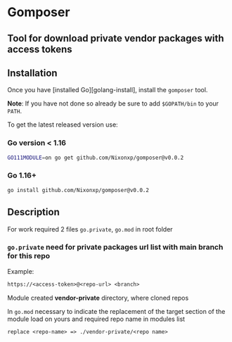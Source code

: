# Gomposer
## Tool for download private vendor packages with access tokens

## Installation

Once you have [installed Go][golang-install], install the `gomposer` tool.

**Note**: If you have not done so already be sure to add `$GOPATH/bin` to your
`PATH`.

To get the latest released version use:

### Go version < 1.16

```bash
GO111MODULE=on go get github.com/Nixonxp/gomposer@v0.0.2
```

### Go 1.16+

```bash
go install github.com/Nixonxp/gomposer@v0.0.2
```

## Description

For work required 2 files `go.private`, `go.mod` in root folder

### `go.private` need for private packages url list with main branch for this repo
Example:
```txt
https://<access-token>@<repo-url> <branch>
```

Module created <b>vendor-private</b> directory, where cloned repos

In `go.mod` necessary to indicate the replacement of the target section of the module load on yours
and required repo name in modules list
```mod
replace <repo-name> => ./vendor-private/<repo name>
```